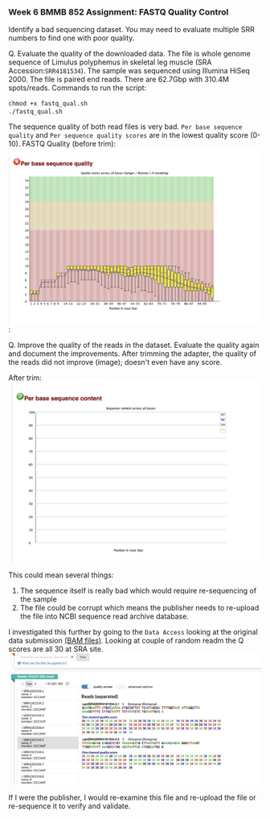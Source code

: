 ### Week 6 BMMB 852 Assignment: FASTQ Quality Control ###

Identify a bad sequencing dataset. You may need to evaluate multiple SRR numbers to find one with poor quality.

Q. Evaluate the quality of the downloaded data.
The file is whole genome sequence of Limulus polyphemus in skeletal leg muscle (SRA Accession:`SRR4181534`). The sample was sequenced using Illumina HiSeq 2000. The file is paired end reads. There are 62.7Gbp with 310.4M spots/reads. 
Commands to run the script:
```
chmod +x fastq_qual.sh
./fastq_qual.sh
```

The sequence quality of both read files is very bad. `Per base sequence quality` and `Per sequence quality scores` are in the lowest quality score (0-10).
FASTQ Quality (before trim):
![Before Trim](image/Before.png):

Q. Improve the quality of the reads in the dataset. Evaluate the quality again and document the improvements.
After trimming the adapter, the quality of the reads did not improve (image); doesn't even have any score. 

After trim:
![After trimming](image/After.png) 


This could mean several things:
1. The sequence itself is really bad which would require re-sequencing of the sample
2. The file could be corrupt which means the publisher needs to re-upload the file into NCBI sequence read archive database.


I investigated this further by going to the `Data Access` looking at the original data submission [(BAM files)](https://trace.ncbi.nlm.nih.gov/Traces/?view=run_browser&page_size=10&acc=SRR4181534&display=reads).
Looking at couple of random readm the Q scores are all 30 at SRA site.
![SRA site](image/SRA_site.png)

If I were the publisher, I would re-examine this file and re-upload the file or re-sequence it to verify and validate.
